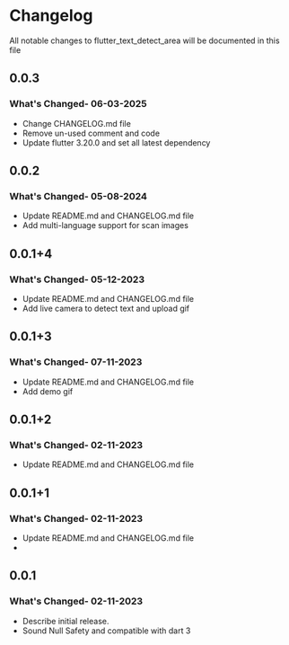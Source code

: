 # Changelog

All notable changes to flutter_text_detect_area will be documented in this file

## 0.0.3

### What's Changed- 06-03-2025

- Change CHANGELOG.md file
- Remove un-used comment and code
- Update flutter 3.20.0 and set all latest dependency

## 0.0.2

### What's Changed- 05-08-2024

- Update README.md and CHANGELOG.md file
- Add multi-language support for scan images

## 0.0.1+4

### What's Changed- 05-12-2023

- Update README.md and CHANGELOG.md file
- Add live camera to detect text and upload gif

## 0.0.1+3

### What's Changed- 07-11-2023

- Update README.md and CHANGELOG.md file
- Add demo gif

## 0.0.1+2

### What's Changed- 02-11-2023

- Update README.md and CHANGELOG.md file

## 0.0.1+1

### What's Changed- 02-11-2023

- Update README.md and CHANGELOG.md file
- 
## 0.0.1

### What's Changed- 02-11-2023

- Describe initial release.
- Sound Null Safety and compatible with dart 3








